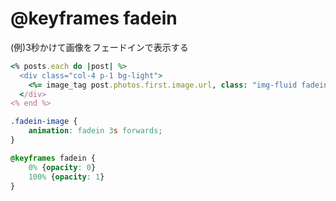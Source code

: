 # @keyframes fadein
  
(例)3秒かけて画像をフェードインで表示する
```rb
<% posts.each do |post| %>
  <div class="col-4 p-1 bg-light">
    <%= image_tag post.photos.first.image.url, class: "img-fluid fadein-image" %>
  </div>
<% end %>
```
```css
.fadein-image {
	animation: fadein 3s forwards;
}

@keyframes fadein {
	0% {opacity: 0}
	100% {opacity: 1}
}
```
